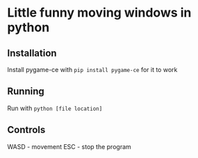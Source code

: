# Little funny moving windows in python

## Installation
Install pygame-ce with  ```pip install pygame-ce``` for it to work

## Running
Run with ```python [file location]```

## Controls
WASD - movement
ESC - stop the program
